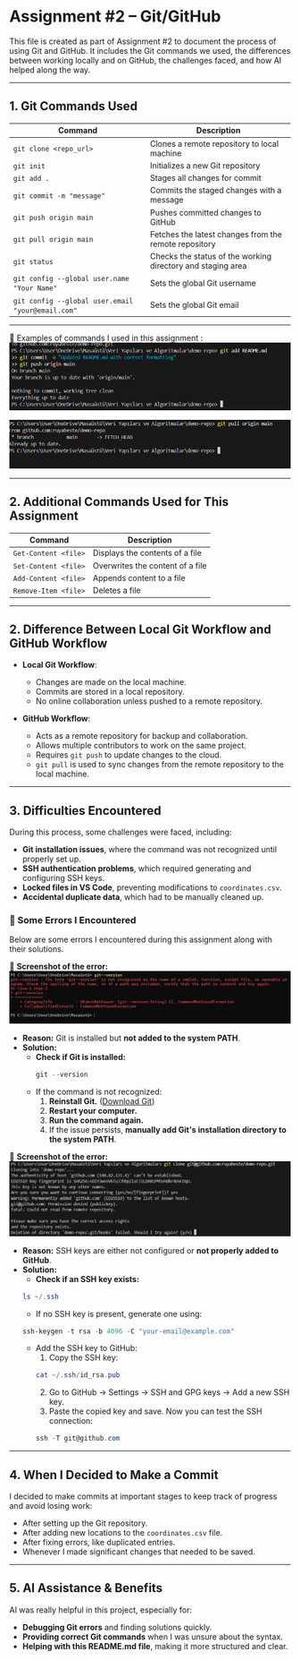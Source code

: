 # Assignment #2 – Git/GitHub

This file is created as part of Assignment #2 to document the process of using Git and GitHub. It includes the Git commands we used, the differences between working locally and on GitHub, the challenges faced, and how AI helped along the way.

---

## **1. Git Commands Used**

| Command                                           | Description                                                 |
| ------------------------------------------------- | ----------------------------------------------------------- |
| `git clone <repo_url>`                            | Clones a remote repository to local machine                 |
| `git init`                                        | Initializes a new Git repository                            |
| `git add .`                                       | Stages all changes for commit                               |
| `git commit -m "message"`                         | Commits the staged changes with a message                   |
| `git push origin main`                            | Pushes committed changes to GitHub                          |
| `git pull origin main`                            | Fetches the latest changes from the remote repository       |
| `git status`                                      | Checks the status of the working directory and staging area |
| `git config --global user.name "Your Name"`       | Sets the global Git username                                |
| `git config --global user.email "your@email.com"` | Sets the global Git email                                   |

---
📌 Examples of commands I used in this assignment :
![The command updates the README.md file by staging the changes, committing them with a message, and pushing them to the main branch on GitHub.](img/git_add.png)

![The git pull origin main command is used to fetch and merge the latest changes from the remote repository's main branch into the local repository.](img/git_pull_command.png)

---

## **2. Additional Commands Used for This Assignment**

| Command                   | Description                                      |
| ------------------------- | ------------------------------------------------ |
| `Get-Content <file>`      | Displays the contents of a file                  |
| `Set-Content <file>`      | Overwrites the content of a file                 |
| `Add-Content <file>`      | Appends content to a file                        |
| `Remove-Item <file>`      | Deletes a file                                   |


---

## **2. Difference Between Local Git Workflow and GitHub Workflow**

- **Local Git Workflow**:

  - Changes are made on the local machine.
  - Commits are stored in a local repository.
  - No online collaboration unless pushed to a remote repository.

- **GitHub Workflow**:

  - Acts as a remote repository for backup and collaboration.
  - Allows multiple contributors to work on the same project.
  - Requires `git push` to update changes to the cloud.
  - `git pull` is used to sync changes from the remote repository to the local machine.

---

## **3. Difficulties Encountered**

During this process, some challenges were faced, including:

- **Git installation issues**, where the command was not recognized until properly set up.
- **SSH authentication problems**, which required generating and configuring SSH keys.
- **Locked files in VS Code**, preventing modifications to `coordinates.csv`.
- **Accidental duplicate data**, which had to be manually cleaned up.

### **🛑 Some Errors I Encountered**
Below are some errors I encountered during this assignment along with their solutions.

📌 **Screenshot of the error:**
![Git not recognized error](img/git_not_recognized.png)

- **Reason:** Git is installed but **not added to the system PATH**.
- **Solution:**
  - **Check if Git is installed:**
    ```powershell
    git --version
    ```
  - If the command is not recognized:
    1. **Reinstall Git.** ([Download Git](https://git-scm.com/downloads))
    2. **Restart your computer.**
    3. **Run the command again.**
    4. If the issue persists, **manually add Git's installation directory to the system PATH**.

📌 **Screenshot of the error:**
![Git not recognized error](img/git_permission_denied.png)
- **Reason:** SSH keys are either not configured or **not properly added to GitHub**.
- **Solution:**
  - **Check if an SSH key exists:**
  ```powershell
  ls ~/.ssh
  ```
  - If no SSH key is present, generate one using:
  ```powershell
  ssh-keygen -t rsa -b 4096 -C "your-email@example.com"
  ```
  - Add the SSH key to GitHub:
    1. Copy the SSH key:
    ```powershell
    cat ~/.ssh/id_rsa.pub
    ```
    2. Go to GitHub → Settings → SSH and GPG keys → Add a new SSH key.
    3. Paste the copied key and save.
    Now you can test the SSH connection:
    ```powershell
    ssh -T git@github.com
    ```
---

## **4. When I Decided to Make a Commit**

I decided to make commits at important stages to keep track of progress and avoid losing work:

- After setting up the Git repository.
- After adding new locations to the `coordinates.csv` file.
- After fixing errors, like duplicated entries.
- Whenever I made significant changes that needed to be saved.

---

## **5. AI Assistance & Benefits**

AI was really helpful in this project, especially for:

- **Debugging Git errors** and finding solutions quickly.
- **Providing correct Git commands** when I was unsure about the syntax.
- **Helping with this README.md file**, making it more structured and clear.
